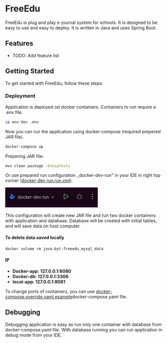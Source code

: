 # FreeEdu

FreeEdu is plug and play e-journal system for schools. It is designed to be easy to use and easy to deploy. It is written in Java and uses Spring Boot.

## Features

- TODO: Add feature list

## Getting Started

To get started with FreeEdu, follow these steps:

### Deployment
Application is deployed od docker containers. Containers to run require a .env file.

```bash
cp env.dev .env
```
Now you can run the application using docker-compose (required prepered JAR file).

```bash
docker-compose up
```

Prepering JAR file:
```bash
mvn clean package -DskipTests
```

Or use prepared run configuration ,,docker-dev-run" in your IDE in right top corner ([docker-dev run.run.xml](.run%2Fdocker-dev%20run.run.xml)).

![img_1.png](public/ReadMeRunConfigImg.png)

This configuration will create new JAR file and run two docker containers with application and database.
Database will be created with initial tables, and will save data on host computer.
#### To delete data saved locally ####

```bash
docker volume rm java-byt-freeedu_mysql_data
```

#### IP ####
- **Docker-app: 127.0.0.1:8080**
- **Docker-db: 127.0.0.1:3306**
- **local-app: 127.0.0.1:8081**

To change ports of containers, you can use [docker-compose.override.yaml.example](docker-compose.override.yaml.example)docker-compose.yaml file. 

## Debugging
Debugging application is easy as run only one container with database from docker-compose.yaml file.
With database running you can run application in debug mode from your IDE.
